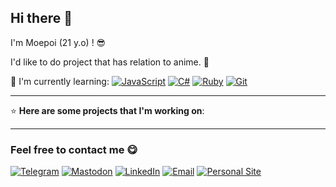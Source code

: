 ## Hi there 👋

I'm Moepoi (21 y.o) ! 😎

I'd like to do project that has relation to anime. 👻

🧠 I'm currently learning:
[![JavaScript](https://img.shields.io/badge/JAVASCRIPT-F7DF1E?style=for-the-badge&logo=javascript&logoColor=black)](https://developer.mozilla.org/en-US/docs/Web/JavaScript)
[![C#](https://img.shields.io/badge/C%23-239120?style=for-the-badge&logo=c-sharp&logoColor=white)](https://docs.microsoft.com/en-us/dotnet/csharp/)
[![Ruby](https://img.shields.io/badge/RUBY-CC342D?style=for-the-badge&logo=ruby&logoColor=white)](https://www.ruby-lang.org/en/)
[![Git](https://img.shields.io/badge/GIT-F05032?style=for-the-badge&logo=git&logoColor=white)](https://git-scm.com/)

---

⭐ **Here are some projects that I'm working on**:


---

### Feel free to contact me 😋

[![Telegram](https://img.shields.io/badge/Telegram-@moepoi-2CA5E0?style=for-the-badge&logo=telegram&logoColor=white)](https://t.me/moepoi)
[![Mastodon](https://img.shields.io/badge/Mastodon-@moepoi-6364FF?style=for-the-badge&logo=mastodon&logoColor=white)](https://mastodon.social/@moepoi)
[![LinkedIn](https://img.shields.io/badge/LinkedIn-moepoi-0077B5?style=for-the-badge&logo=linkedin&logoColor=white)](https://www.linkedin.com/in/moepoi/)
[![Email](https://img.shields.io/badge/Email-moe@poi.lol-EA4335?style=for-the-badge&logo=gmail&logoColor=white)](mailto:moe@poi.lol)
[![Personal Site](https://img.shields.io/badge/Personal%20Site-moepoi.dev-F94E4E?style=for-the-badge&logo=firefox&logoColor=white)](https://moepoi.dev)
